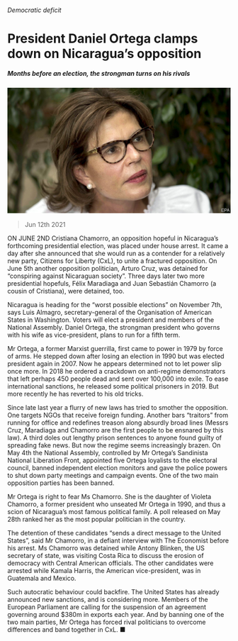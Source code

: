 ###### Democratic deficit

# President Daniel Ortega clamps down on Nicaragua’s opposition 

##### Months before an election, the strongman turns on his rivals 

![image](images/20210612_amp504.jpg) 

> Jun 12th 2021 

ON JUNE 2ND Cristiana Chamorro, an opposition hopeful in Nicaragua’s forthcoming presidential election, was placed under house arrest. It came a day after she announced that she would run as a contender for a relatively new party, Citizens for Liberty (CxL), to unite a fractured opposition. On June 5th another opposition politician, Arturo Cruz, was detained for “conspiring against Nicaraguan society”. Three days later two more presidential hopefuls, Félix Maradiaga and Juan Sebastián Chamorro (a cousin of Cristiana), were detained, too.

Nicaragua is heading for the “worst possible elections” on November 7th, says Luis Almagro, secretary-general of the Organisation of American States in Washington. Voters will elect a president and members of the National Assembly. Daniel Ortega, the strongman president who governs with his wife as vice-president, plans to run for a fifth term.


Mr Ortega, a former Marxist guerrilla, first came to power in 1979 by force of arms. He stepped down after losing an election in 1990 but was elected president again in 2007. Now he appears determined not to let power slip once more. In 2018 he ordered a crackdown on anti-regime demonstrators that left perhaps 450 people dead and sent over 100,000 into exile. To ease international sanctions, he released some political prisoners in 2019. But more recently he has reverted to his old tricks.

Since late last year a flurry of new laws has tried to smother the opposition. One targets NGOs that receive foreign funding. Another bars “traitors” from running for office and redefines treason along absurdly broad lines (Messrs Cruz, Maradiaga and Chamorro are the first people to be ensnared by this law). A third doles out lengthy prison sentences to anyone found guilty of spreading fake news. But now the regime seems increasingly brazen. On May 4th the National Assembly, controlled by Mr Ortega’s Sandinista National Liberation Front, appointed five Ortega loyalists to the electoral council, banned independent election monitors and gave the police powers to shut down party meetings and campaign events. One of the two main opposition parties has been banned.

Mr Ortega is right to fear Ms Chamorro. She is the daughter of Violeta Chamorro, a former president who unseated Mr Ortega in 1990, and thus a scion of Nicaragua’s most famous political family. A poll released on May 28th ranked her as the most popular politician in the country.

The detention of these candidates “sends a direct message to the United States”, said Mr Chamorro, in a defiant interview with The Economist before his arrest. Ms Chamorro was detained while Antony Blinken, the US secretary of state, was visiting Costa Rica to discuss the erosion of democracy with Central American officials. The other candidates were arrested while Kamala Harris, the American vice-president, was in Guatemala and Mexico.

Such autocratic behaviour could backfire. The United States has already announced new sanctions, and is considering more. Members of the European Parliament are calling for the suspension of an agreement governing around $380m in exports each year. And by banning one of the two main parties, Mr Ortega has forced rival politicians to overcome differences and band together in CxL. ■

